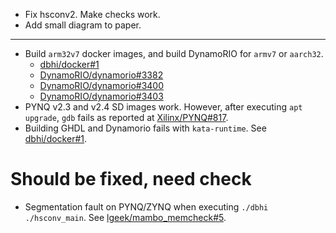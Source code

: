 - Fix hsconv2. Make checks work.
- Add small diagram to paper.

---

- Build `arm32v7` docker images, and build DynamoRIO for `armv7` or `aarch32`.
    - [dbhi/docker#1](https://github.com/dbhi/docker/issues/1)
    - [DynamoRIO/dynamorio#3382](https://github.com/DynamoRIO/dynamorio/pull/3382)
    - [DynamoRIO/dynamorio#3400](https://github.com/DynamoRIO/dynamorio/pull/3400)
    - [DynamoRIO/dynamorio#3403](https://github.com/DynamoRIO/dynamorio/pull/3403)
- PYNQ v2.3 and v2.4 SD images work. However, after executing `apt upgrade`, `gdb` fails as reported at [Xilinx/PYNQ#817](https://github.com/Xilinx/PYNQ/issues/817).
- Building GHDL and Dynamorio fails with `kata-runtime`. See [dbhi/docker#1](https://github.com/dbhi/docker/issues/1).

# Should be fixed, need check

- Segmentation fault on PYNQ/ZYNQ when executing `./dbhi ./hsconv_main`. See [lgeek/mambo_memcheck#5](https://github.com/lgeek/mambo_memcheck/issues/5).